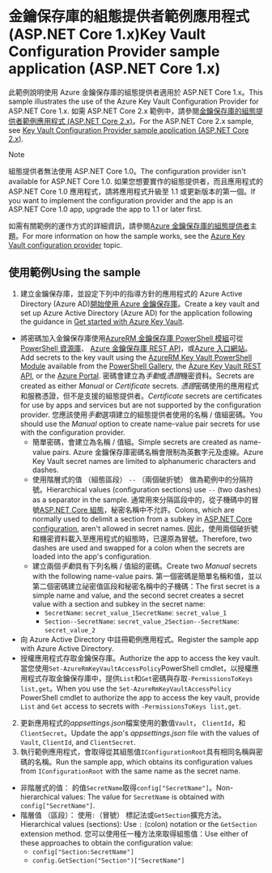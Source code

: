 # <a name="key-vault-configuration-provider-sample-application-aspnet-core-1x"></a><span data-ttu-id="9d4e7-101">金鑰保存庫的組態提供者範例應用程式 (ASP.NET Core 1.x)</span><span class="sxs-lookup"><span data-stu-id="9d4e7-101">Key Vault Configuration Provider sample application (ASP.NET Core 1.x)</span></span>

<span data-ttu-id="9d4e7-102">此範例說明使用 Azure 金鑰保存庫的組態提供者適用於 ASP.NET Core 1.x。</span><span class="sxs-lookup"><span data-stu-id="9d4e7-102">This sample illustrates the use of the Azure Key Vault Configuration Provider for ASP.NET Core 1.x.</span></span> <span data-ttu-id="9d4e7-103">如需 ASP.NET Core 2.x 範例中，請參閱[金鑰保存庫的組態提供者範例應用程式 (ASP.NET Core 2.x)](https://github.com/aspnet/Docs/tree/master/aspnetcore/security/key-vault-configuration/samples/basic-sample/2.x)。</span><span class="sxs-lookup"><span data-stu-id="9d4e7-103">For the ASP.NET Core 2.x sample, see [Key Vault Configuration Provider sample application (ASP.NET Core 2.x)](https://github.com/aspnet/Docs/tree/master/aspnetcore/security/key-vault-configuration/samples/basic-sample/2.x).</span></span>

> [!NOTE]
> <span data-ttu-id="9d4e7-104">組態提供者無法使用 ASP.NET Core 1.0。</span><span class="sxs-lookup"><span data-stu-id="9d4e7-104">The configuration provider isn't available for ASP.NET Core 1.0.</span></span> <span data-ttu-id="9d4e7-105">如果您想要實作的組態提供者，而且應用程式的 ASP.NET Core 1.0 應用程式，請將應用程式升級至 1.1 或更新版本的第一個。</span><span class="sxs-lookup"><span data-stu-id="9d4e7-105">If you want to implement the configuration provider and the app is an ASP.NET Core 1.0 app, upgrade the app to 1.1 or later first.</span></span>

<span data-ttu-id="9d4e7-106">如需有關範例的運作方式的詳細資訊，請參閱[Azure 金鑰保存庫的組態提供者](xref:security/key-vault-configuration)主題。</span><span class="sxs-lookup"><span data-stu-id="9d4e7-106">For more information on how the sample works, see the [Azure Key Vault configuration provider](xref:security/key-vault-configuration) topic.</span></span>

## <a name="using-the-sample"></a><span data-ttu-id="9d4e7-107">使用範例</span><span class="sxs-lookup"><span data-stu-id="9d4e7-107">Using the sample</span></span>
1. <span data-ttu-id="9d4e7-108">建立金鑰保存庫，並設定下列中的指導方針的應用程式的 Azure Active Directory (Azure AD)[開始使用 Azure 金鑰保存庫](https://azure.microsoft.com/documentation/articles/key-vault-get-started/)。</span><span class="sxs-lookup"><span data-stu-id="9d4e7-108">Create a key vault and set up Azure Active Directory (Azure AD) for the application following the guidance in [Get started with Azure Key Vault](https://azure.microsoft.com/documentation/articles/key-vault-get-started/).</span></span>
  * <span data-ttu-id="9d4e7-109">將密碼加入金鑰保存庫使用[AzureRM 金鑰保存庫 PowerShell 模組](/powershell/module/azurerm.keyvault)可從[PowerShell 資源庫](https://www.powershellgallery.com/packages/AzureRM.KeyVault)、 [Azure 金鑰保存庫 REST API](/rest/api/keyvault/)，或[Azure 入口網站](https://portal.azure.com/)。</span><span class="sxs-lookup"><span data-stu-id="9d4e7-109">Add secrets to the key vault using the [AzureRM Key Vault PowerShell Module](/powershell/module/azurerm.keyvault) available from the [PowerShell Gallery](https://www.powershellgallery.com/packages/AzureRM.KeyVault), the [Azure Key Vault REST API](/rest/api/keyvault/), or the [Azure Portal](https://portal.azure.com/).</span></span> <span data-ttu-id="9d4e7-110">密碼會建立為*手動*或*憑證*機密資料。</span><span class="sxs-lookup"><span data-stu-id="9d4e7-110">Secrets are created as either *Manual* or *Certificate* secrets.</span></span> <span data-ttu-id="9d4e7-111">*憑證*密碼使用的應用程式和服務憑證，但不是支援的組態提供者。</span><span class="sxs-lookup"><span data-stu-id="9d4e7-111">*Certificate* secrets are certificates for use by apps and services but are not supported by the configuration provider.</span></span> <span data-ttu-id="9d4e7-112">您應該使用*手動*選項建立的組態提供者使用的名稱 / 值組密碼。</span><span class="sxs-lookup"><span data-stu-id="9d4e7-112">You should use the *Manual* option to create name-value pair secrets for use with the configuration provider.</span></span>
    * <span data-ttu-id="9d4e7-113">簡單密碼，會建立為名稱 / 值組。</span><span class="sxs-lookup"><span data-stu-id="9d4e7-113">Simple secrets are created as name-value pairs.</span></span> <span data-ttu-id="9d4e7-114">Azure 金鑰保存庫密碼名稱會限制為英數字元及虛線。</span><span class="sxs-lookup"><span data-stu-id="9d4e7-114">Azure Key Vault secret names are limited to alphanumeric characters and dashes.</span></span>
    * <span data-ttu-id="9d4e7-115">使用階層式的值 （組態區段） `--` （兩個破折號） 做為範例中的分隔符號。</span><span class="sxs-lookup"><span data-stu-id="9d4e7-115">Hierarchical values (configuration sections) use `--` (two dashes) as a separator in the sample.</span></span> <span data-ttu-id="9d4e7-116">通常用來分隔區段中的，從子機碼中的冒號[ASP.NET Core 組態](xref:fundamentals/configuration)，秘密名稱中不允許。</span><span class="sxs-lookup"><span data-stu-id="9d4e7-116">Colons, which are normally used to delimit a section from a subkey in [ASP.NET Core configuration](xref:fundamentals/configuration), aren't allowed in secret names.</span></span> <span data-ttu-id="9d4e7-117">因此，使用兩個破折號和機密資料載入至應用程式的組態時，已還原為冒號。</span><span class="sxs-lookup"><span data-stu-id="9d4e7-117">Therefore, two dashes are used and swapped for a colon when the secrets are loaded into the app's configuration.</span></span>
    * <span data-ttu-id="9d4e7-118">建立兩個*手動*具有下列名稱 / 值組的密碼。</span><span class="sxs-lookup"><span data-stu-id="9d4e7-118">Create two *Manual* secrets with the following name-value pairs.</span></span> <span data-ttu-id="9d4e7-119">第一個密碼是簡單名稱和值，並以第二個密碼建立祕密值區段和秘密名稱中的子機碼：</span><span class="sxs-lookup"><span data-stu-id="9d4e7-119">The first secret is a simple name and value, and the second secret creates a secret value with a section and subkey in the secret name:</span></span>
      * <span data-ttu-id="9d4e7-120">`SecretName`: `secret_value_1`</span><span class="sxs-lookup"><span data-stu-id="9d4e7-120">`SecretName`: `secret_value_1`</span></span>
      * <span data-ttu-id="9d4e7-121">`Section--SecretName`: `secret_value_2`</span><span class="sxs-lookup"><span data-stu-id="9d4e7-121">`Section--SecretName`: `secret_value_2`</span></span>
  * <span data-ttu-id="9d4e7-122">向 Azure Active Directory 中註冊範例應用程式。</span><span class="sxs-lookup"><span data-stu-id="9d4e7-122">Register the sample app with Azure Active Directory.</span></span>
  * <span data-ttu-id="9d4e7-123">授權應用程式存取金鑰保存庫。</span><span class="sxs-lookup"><span data-stu-id="9d4e7-123">Authorize the app to access the key vault.</span></span> <span data-ttu-id="9d4e7-124">當您使用`Set-AzureRmKeyVaultAccessPolicy`PowerShell cmdlet，以授權應用程式存取金鑰保存庫中，提供`List`和`Get`密碼與存取`-PermissionsToKeys list,get`。</span><span class="sxs-lookup"><span data-stu-id="9d4e7-124">When you use the `Set-AzureRmKeyVaultAccessPolicy` PowerShell cmdlet to authorize the app to access the key vault, provide `List` and `Get` access to secrets with `-PermissionsToKeys list,get`.</span></span>
2. <span data-ttu-id="9d4e7-125">更新應用程式的*appsettings.json*檔案使用的數值`Vault`， `ClientId`，和`ClientSecret`。</span><span class="sxs-lookup"><span data-stu-id="9d4e7-125">Update the app's *appsettings.json* file with the values of `Vault`, `ClientId`, and `ClientSecret`.</span></span>
3. <span data-ttu-id="9d4e7-126">執行範例應用程式，會取得從其組態值`IConfigurationRoot`具有相同名稱與密碼的名稱。</span><span class="sxs-lookup"><span data-stu-id="9d4e7-126">Run the sample app, which obtains its configuration values from `IConfigurationRoot` with the same name as the secret name.</span></span>
  * <span data-ttu-id="9d4e7-127">非階層式的值： 的值`SecretName`取得`config["SecretName"]`。</span><span class="sxs-lookup"><span data-stu-id="9d4e7-127">Non-hierarchical values: The value for `SecretName` is obtained with `config["SecretName"]`.</span></span>
  * <span data-ttu-id="9d4e7-128">階層值 （區段）： 使用`:`（冒號） 標記法或`GetSection`擴充方法。</span><span class="sxs-lookup"><span data-stu-id="9d4e7-128">Hierarchical values (sections): Use `:` (colon) notation or the `GetSection` extension method.</span></span> <span data-ttu-id="9d4e7-129">您可以使用任一種方法來取得組態值：</span><span class="sxs-lookup"><span data-stu-id="9d4e7-129">Use either of these approaches to obtain the configuration value:</span></span>
    * `config["Section:SecretName"]`
    * `config.GetSection("Section")["SecretName"]`
